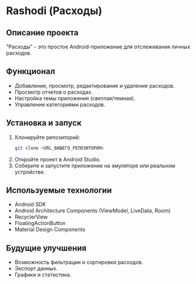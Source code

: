 # Rashodi (Расходы)

## Описание проекта
"Расходы" - это простое Android-приложение для отслеживания личных расходов.

## Функционал
- Добавление, просмотр, редактирование и удаление расходов.
- Просмотр отчетов о расходах.
- Настройка темы приложения (светлая/темная).
- Управление категориями расходов.

## Установка и запуск
1. Клонируйте репозиторий:
   ```bash
   git clone <URL_ВАШЕГО_РЕПОЗИТОРИЯ>
   ```
2. Откройте проект в Android Studio.
3. Соберите и запустите приложение на эмуляторе или реальном устройстве.

## Используемые технологии
- Android SDK
- Android Architecture Components (ViewModel, LiveData, Room)
- RecyclerView
- FloatingActionButton
- Material Design Components

## Будущие улучшения
- Возможность фильтрации и сортировки расходов.
- Экспорт данных.
- Графики и статистика.
